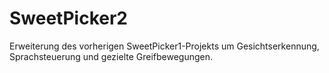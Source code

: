 # SweetPicker2
Erweiterung des vorherigen SweetPicker1-Projekts um Gesichtserkennung, Sprachsteuerung und gezielte Greifbewegungen. 
